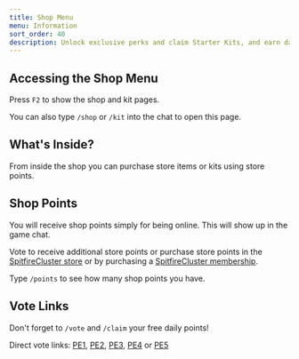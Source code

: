 ```yaml
---
title: Shop Menu
menu: Information
sort_order: 40
description: Unlock exclusive perks and claim Starter Kits, and earn daily points by voting.
---
```


## Accessing the Shop Menu

Press `F2` to show the shop and kit pages. 

You can also type `/shop` or `/kit` into the chat to open this page. 

## What's Inside?

From inside the shop you can purchase store items or kits using store points.

## Shop Points

You will receive shop points simply for being online.  This will show up in the game chat.

Vote to receive additional store points or purchase store points in the [SpitfireCluster store](https://store.spitfirecluster.com/) or by purchasing a [SpitfireCluster membership](https://spitfirecluster.com/index.php/donation-stores/).

Type `/points` to see how many shop points you have.

## Vote Links

Don't forget to `/vote` and `/claim` your free daily points!

Direct vote links: 
[PE1](https://ark-servers.net/server/262578/vote/), 
[PE2](https://ark-servers.net/server/270177/vote/),
[PE3](https://ark-servers.net/server/339863/vote/),
[PE4](https://ark-servers.net/server/277028/vote/) or
[PE5](https://ark-servers.net/server/339853/vote/)
